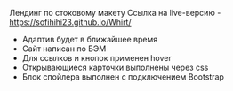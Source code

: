 Лендинг по стоковому макету 
Ссылка на live-версию - https://sofihihi23.github.io/Whirt/
- Адаптив будет в ближайшее время
- Сайт написан по БЭМ
- Для ссылков и кнопок применен hover
- Открывающиеся карточки выполнены через css
- Блок спойлера выполнен с подключением Bootstrap
